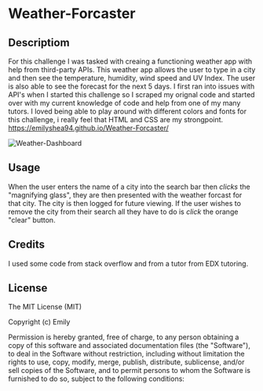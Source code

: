 # Weather-Forcaster


## Descriptiom 
For this challenge I was tasked with creaing a functioning weather app with help from third-party APIs.
This weather app allows the user to type in a city and then see the temperature, humidity, wind speed and UV Index.
The user is also able to see the forecast for the next 5 days.
I first ran into issues with API's when I started this challenge so I scraped my orignal code and started over with my current knowledge of code and help from one of my many tutors.
I loved being able to play around with different colors and fonts for this challenge, i really feel that HTML and CSS are my strongpoint.
https://emilyshea94.github.io/Weather-Forcaster/

![Weather-Dashboard](https://github.com/emilyshea94/Weather-Forcaster/assets/144382382/e6625cc3-11a0-490f-92e6-580383bcd69a)




## Usage
When the user enters the name of a city into the search bar then *clicks* the "magnifying glass", they are then presented with the weather forcast for that city.
The city is then logged for future viewing.
If the user wishes to remove the city from their search all they have to do is *click* the orange "clear" button. 

## Credits
I used some code from stack overflow and from a tutor from EDX tutoring.



## License
The MIT License (MIT)

Copyright (c) Emily

Permission is hereby granted, free of charge, to any person obtaining a copy of this software and associated documentation files (the "Software"), to deal in the Software without restriction, including without limitation the rights to use, copy, modify, merge, publish, distribute, sublicense, and/or sell copies of the Software, and to permit persons to whom the Software is furnished to do so, subject to the following conditions:


